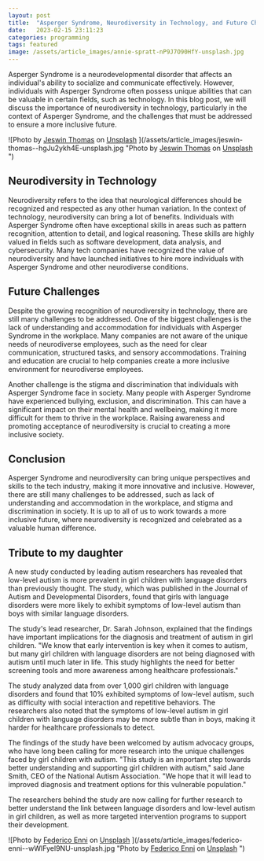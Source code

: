 ```yaml
---
layout: post
title:  "Asperger Syndrome, Neurodiversity in Technology, and Future Challenges"
date:   2023-02-15 23:11:23
categories: programming
tags: featured
image: /assets/article_images/annie-spratt-nP9J7O90HfY-unsplash.jpg
---
```


Asperger Syndrome is a neurodevelopmental disorder that affects an individual's ability to socialize and communicate effectively. However, individuals with Asperger Syndrome often possess unique abilities that can be valuable in certain fields, such as technology. In this blog post, we will discuss the importance of neurodiversity in technology, particularly in the context of Asperger Syndrome, and the challenges that must be addressed to ensure a more inclusive future.

![Photo by <a href="https://unsplash.com/@jeswinthomas?utm_source=unsplash&utm_medium=referral&utm_content=creditCopyText">Jeswin Thomas</a> on <a href="https://unsplash.com/photos/-hgJu2ykh4E?utm_source=unsplash&utm_medium=referral&utm_content=creditCopyText">Unsplash</a>
  ](/assets/article_images/jeswin-thomas--hgJu2ykh4E-unsplash.jpg "Photo by <a href="https://unsplash.com/@jeswinthomas?utm_source=unsplash&utm_medium=referral&utm_content=creditCopyText">Jeswin Thomas</a> on <a href="https://unsplash.com/photos/-hgJu2ykh4E?utm_source=unsplash&utm_medium=referral&utm_content=creditCopyText">Unsplash</a>
  ")

## Neurodiversity in Technology

Neurodiversity refers to the idea that neurological differences should be recognized and respected as any other human variation. In the context of technology, neurodiversity can bring a lot of benefits. Individuals with Asperger Syndrome often have exceptional skills in areas such as pattern recognition, attention to detail, and logical reasoning. These skills are highly valued in fields such as software development, data analysis, and cybersecurity. Many tech companies have recognized the value of neurodiversity and have launched initiatives to hire more individuals with Asperger Syndrome and other neurodiverse conditions.

## Future Challenges

Despite the growing recognition of neurodiversity in technology, there are still many challenges to be addressed. One of the biggest challenges is the lack of understanding and accommodation for individuals with Asperger Syndrome in the workplace. Many companies are not aware of the unique needs of neurodiverse employees, such as the need for clear communication, structured tasks, and sensory accommodations. Training and education are crucial to help companies create a more inclusive environment for neurodiverse employees.

Another challenge is the stigma and discrimination that individuals with Asperger Syndrome face in society. Many people with Asperger Syndrome have experienced bullying, exclusion, and discrimination. This can have a significant impact on their mental health and wellbeing, making it more difficult for them to thrive in the workplace. Raising awareness and promoting acceptance of neurodiversity is crucial to creating a more inclusive society.

## Conclusion

Asperger Syndrome and neurodiversity can bring unique perspectives and skills to the tech industry, making it more innovative and inclusive. However, there are still many challenges to be addressed, such as lack of understanding and accommodation in the workplace, and stigma and discrimination in society. It is up to all of us to work towards a more inclusive future, where neurodiversity is recognized and celebrated as a valuable human difference.

## Tribute to my daughter

A new study conducted by leading autism researchers has revealed that low-level autism is more prevalent in girl children with language disorders than previously thought. The study, which was published in the Journal of Autism and Developmental Disorders, found that girls with language disorders were more likely to exhibit symptoms of low-level autism than boys with similar language disorders.

The study's lead researcher, Dr. Sarah Johnson, explained that the findings have important implications for the diagnosis and treatment of autism in girl children. "We know that early intervention is key when it comes to autism, but many girl children with language disorders are not being diagnosed with autism until much later in life. This study highlights the need for better screening tools and more awareness among healthcare professionals."

The study analyzed data from over 1,000 girl children with language disorders and found that 10% exhibited symptoms of low-level autism, such as difficulty with social interaction and repetitive behaviors. The researchers also noted that the symptoms of low-level autism in girl children with language disorders may be more subtle than in boys, making it harder for healthcare professionals to detect.

The findings of the study have been welcomed by autism advocacy groups, who have long been calling for more research into the unique challenges faced by girl children with autism. "This study is an important step towards better understanding and supporting girl children with autism," said Jane Smith, CEO of the National Autism Association. "We hope that it will lead to improved diagnosis and treatment options for this vulnerable population."

The researchers behind the study are now calling for further research to better understand the link between language disorders and low-level autism in girl children, as well as more targeted intervention programs to support their development.

![Photo by <a href="https://unsplash.com/@kingrawen?utm_source=unsplash&utm_medium=referral&utm_content=creditCopyText">Federico Enni</a> on <a href="https://unsplash.com/photos/-wWIFyel9NU?utm_source=unsplash&utm_medium=referral&utm_content=creditCopyText">Unsplash</a>
  ](/assets/article_images/federico-enni--wWIFyel9NU-unsplash.jpg "Photo by <a href="https://unsplash.com/@kingrawen?utm_source=unsplash&utm_medium=referral&utm_content=creditCopyText">Federico Enni</a> on <a href="https://unsplash.com/photos/-wWIFyel9NU?utm_source=unsplash&utm_medium=referral&utm_content=creditCopyText">Unsplash</a>
  ")